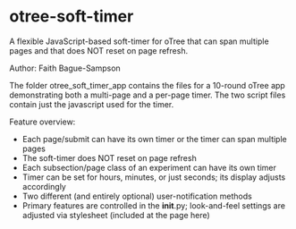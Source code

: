 # otree-soft-timer
A flexible JavaScript-based soft-timer for oTree that can span multiple pages and that does NOT reset on page refresh.

Author: Faith Bague-Sampson

The folder otree_soft_timer_app contains the files for a 10-round oTree app demonstrating both a multi-page and a per-page timer.
The two script files contain just the javascript used for the timer.

Feature overview:
* Each page/submit can have its own timer or the timer can span multiple pages
* The soft-timer does NOT reset on page refresh
* Each subsection/page class of an experiment can have its own timer
* Timer can be set for hours, minutes, or just seconds; its display adjusts accordingly
* Two different (and entirely optional) user-notification methods
* Primary features are controlled in the __init__.py; look-and-feel settings are adjusted via stylesheet (included at the page here)
        
